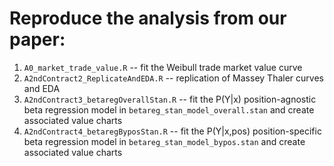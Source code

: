 
# Reproduce the analysis from our paper:
1. `A0_market_trade_value.R` -- fit the Weibull trade market value curve 
2. `A2ndContract2_ReplicateAndEDA.R` -- replication of Massey Thaler curves and EDA
3. `A2ndContract3_betaregOverallStan.R` -- fit the P(Y|x) position-agnostic beta regression model in `betareg_stan_model_overall.stan` and create associated value charts
4. `A2ndContract4_betaregByposStan.R` -- fit the P(Y|x,pos) position-specific beta regression model in `betareg_stan_model_bypos.stan` and create associated value charts
